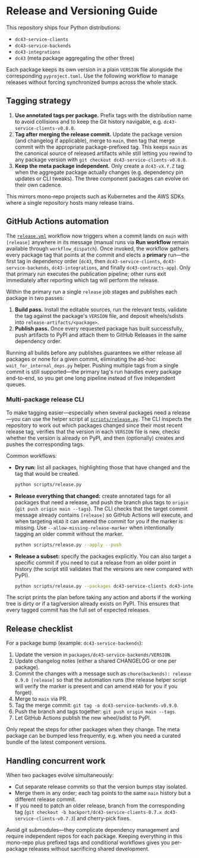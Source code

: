 # Release and Versioning Guide

This repository ships four Python distributions:

- `dc43-service-clients`
- `dc43-service-backends`
- `dc43-integrations`
- `dc43` (meta package aggregating the other three)

Each package keeps its own version in a plain `VERSION` file alongside the corresponding
`pyproject.toml`. Use the following workflow to manage releases without forcing synchronized bumps
across the whole stack.

## Tagging strategy

1. **Use annotated tags per package.** Prefix tags with the distribution name to avoid collisions
   and to keep the Git history navigable, e.g. `dc43-service-clients-v0.8.0`.
2. **Tag after merging the release commit.** Update the package version (and changelog if
   applicable), merge to `main`, then tag that merge commit with the appropriate package-prefixed
   tag. This keeps `main` as the canonical source of released artifacts while still letting you
   rewind to any package version with `git checkout dc43-service-clients-v0.8.0`.
3. **Keep the meta package independent.** Only create a `dc43-vX.Y.Z` tag when the aggregate
   package actually changes (e.g. dependency pin updates or CLI tweaks). The three component
   packages can evolve on their own cadence.

This mirrors mono-repo projects such as Kubernetes and the AWS SDKs where a single repository hosts
many release trains.

## GitHub Actions automation

The [`release.yml`](../.github/workflows/release.yml) workflow now triggers when a commit lands on
`main` with `[release]` anywhere in its message (manual runs via **Run workflow** remain available
through `workflow_dispatch`). Once invoked, the workflow gathers every package tag that points at the
commit and elects a **primary** run—the first tag in dependency order (`dc43`, then
`dc43-service-clients`, `dc43-service-backends`, `dc43-integrations`, and finally
`dc43-contracts-app`). Only that primary run executes the publication pipeline; other runs exit
immediately after reporting which tag will perform the release.

Within the primary run a single `release` job stages and publishes each package in two passes:

1. **Build pass.** Install the editable sources, run the relevant tests, validate the tag against the
   package's `VERSION` file, and deposit wheels/sdists into `release-artifacts/<package>`.
2. **Publish pass.** Once every requested package has built successfully, push artifacts to PyPI and
   attach them to GitHub Releases in the same dependency order.

Running all builds before any publishes guarantees we either release all packages or none for a given
commit, eliminating the ad-hoc `wait_for_internal_deps.py` helper. Pushing multiple tags from a single
commit is still supported—the primary tag's run handles every package end-to-end, so you get one long
pipeline instead of five independent queues.

### Multi-package release CLI

To make tagging easier—especially when several packages need a release—you can use the helper
script at [`scripts/release.py`](../scripts/release.py). The CLI inspects the repository to work out
which packages changed since their most recent release tag, verifies that the version in each
`VERSION` file is new, checks whether the version is already on PyPI, and then (optionally)
creates and pushes the corresponding tags.

Common workflows:

- **Dry run:** list all packages, highlighting those that have changed and the tag that would be
  created.

  ```bash
  python scripts/release.py
  ```

- **Release everything that changed:** create annotated tags for all packages that need a release,
  and push the branch plus tags to `origin` (`git push origin main --tags`). The CLI checks that the
  target commit message already contains `[release]` so GitHub Actions will execute, and when targeting
  `HEAD` it can amend the commit for you if the marker is missing. Use `--allow-missing-release-marker`
  when intentionally tagging an older commit without the marker.

  ```bash
  python scripts/release.py --apply --push
  ```

- **Release a subset:** specify the packages explicitly. You can also target a specific commit if
  you need to cut a release from an older point in history (the script still validates that the
  versions are new compared with PyPI).

  ```bash
  python scripts/release.py --packages dc43-service-clients dc43-integrations --commit <sha> --apply
  ```

The script prints the plan before taking any action and aborts if the working tree is dirty or if a
tag/version already exists on PyPI. This ensures that every tagged commit has the full set of
expected releases.

## Release checklist

For a package bump (example: `dc43-service-backends`):

1. Update the version in `packages/dc43-service-backends/VERSION`.
2. Update changelog notes (either a shared CHANGELOG or one per package).
3. Commit the changes with a message such as `chore(backends): release 0.9.0 [release]` so that the
   automation runs (the release helper script will verify the marker is present and can amend `HEAD`
   for you if you forget).
4. Merge to `main` via PR.
5. Tag the merge commit: `git tag -a dc43-service-backends-v0.9.0`.
6. Push the branch and tags together: `git push origin main --tags`.
7. Let GitHub Actions publish the new wheel/sdist to PyPI.

Only repeat the steps for other packages when they change. The meta package can be bumped less
frequently, e.g. when you need a curated bundle of the latest component versions.

## Handling concurrent work

When two packages evolve simultaneously:

- Cut separate release commits so that the version bumps stay isolated.
- Merge them in any order; each tag points to the same `main` history but a different release
  commit.
- If you need to patch an older release, branch from the corresponding tag (`git checkout -b
  backport/dc43-service-clients-0.7.x dc43-service-clients-v0.7.3`) and cherry-pick fixes.

Avoid git submodules—they complicate dependency management and require independent repos for each
package. Keeping everything in this mono-repo plus prefixed tags and conditional workflows gives you
per-package releases without sacrificing shared development.
